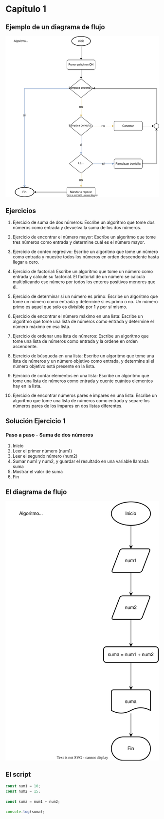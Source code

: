 # Capítulo 1

## Ejemplo de un diagrama de flujo

![Image](./img/ejemplo-diagrama-flujo.svg "Ejemplo diagrama de flujo")

## Ejercicios

1. Ejercicio de suma de dos números:
   Escribe un algoritmo que tome dos números como entrada y devuelva la suma de los dos números.

2. Ejercicio de encontrar el número mayor:
   Escribe un algoritmo que tome tres números como entrada y determine cuál es el número mayor.

3. Ejercicio de conteo regresivo:
   Escribe un algoritmo que tome un número como entrada y muestre todos los números en orden descendente hasta llegar a cero.

4. Ejercicio de factorial:
   Escribe un algoritmo que tome un número como entrada y calcule su factorial. El factorial de un número se calcula multiplicando ese número por todos los enteros positivos menores que él.

5. Ejercicio de determinar si un número es primo:
   Escribe un algoritmo que tome un número como entrada y determine si es primo o no. Un número primo es aquel que solo es divisible por 1 y por sí mismo.

6. Ejercicio de encontrar el número máximo en una lista:
   Escribe un algoritmo que tome una lista de números como entrada y determine el número máximo en esa lista.

7. Ejercicio de ordenar una lista de números:
   Escribe un algoritmo que tome una lista de números como entrada y la ordene en orden ascendente.

8. Ejercicio de búsqueda en una lista:
   Escribe un algoritmo que tome una lista de números y un número objetivo como entrada, y determine si el número objetivo está presente en la lista.

9. Ejercicio de contar elementos en una lista:
   Escribe un algoritmo que tome una lista de números como entrada y cuente cuántos elementos hay en la lista.

10. Ejercicio de encontrar números pares e impares en una lista:
    Escribe un algoritmo que tome una lista de números como entrada y separe los números pares de los impares en dos listas diferentes.

## Solución Ejercicio 1

### Paso a paso - Suma de dos números

1. Inicio
2. Leer el primer número (num1)
3. Leer el segundo número (num2)
4. Sumar num1 y num2, y guardar el resultado en una variable llamada suma
5. Mostrar el valor de suma
6. Fin

## El diagrama de flujo

![Image](./img/1-ejercicio-diagrama-flujo.svg "Ejemplo diagrama de flujo")

## El script

```javascript
const num1 = 10;
const num2 = 15;

const suma = num1 + num2;

console.log(suma);
```
